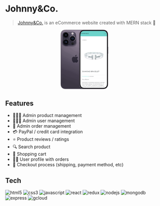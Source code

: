 # Johnny&Co.

> [Johnny&Co.](https://haxalabs.com/) is an eCommerce website created with MERN stack 💍

<p align="center"><img src="github-cover.png" width="30%"></p>

## Features

- 🧑🏻‍💼 Admin product management
- 👨‍👩‍👦 Admin user management
- 🎁 Admin order management
- 💳 PayPal / credit card integration
- ⭐️ Product reviews / ratings
- 🔍 Search product
- 🛒 Shopping cart
- 👩🏻 User profile with orders
- 🚚 Checkout process (shipping, payment method, etc)

## Tech

<p align="left">
    <img
      src="https://img.shields.io/badge/HTML5-E34F26?style=for-the-badge&logo=html5&logoColor=white"
      alt="html5"
    />
    <img
      src="https://img.shields.io/badge/CSS3-1572B6?style=for-the-badge&logo=css3&logoColor=white"
      alt="css3"
    />
    <img src="https://img.shields.io/badge/JavaScript-323330?style=for-the-badge&logo=javascript&logoColor=F7DF1E" alt="javascript">
    <img src="https://img.shields.io/badge/React-20232A?style=for-the-badge&logo=react&logoColor=61DAFB" alt="react">
    <img src="https://img.shields.io/badge/Redux-593D88?style=for-the-badge&logo=redux&logoColor=white" alt="redux">
    <img src="https://img.shields.io/badge/Node.js-339933?style=for-the-badge&logo=nodedotjs&logoColor=white" alt="nodejs">
    <img src="https://img.shields.io/badge/MongoDB-4EA94B?style=for-the-badge&logo=mongodb&logoColor=white" alt="mongodb">
        <img src="https://img.shields.io/badge/Express.js-000000?style=for-the-badge&logo=express&logoColor=white" alt="express">
        <img src="https://img.shields.io/badge/Google_Cloud-4285F4?style=for-the-badge&logo=google-cloud&logoColor=white'" alt="gcloud">
</p>

